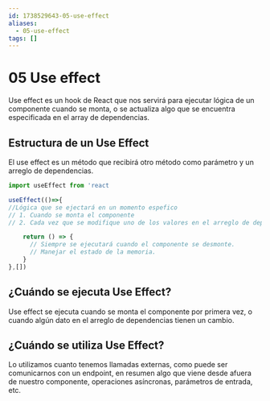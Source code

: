 ```yaml
---
id: 1738529643-05-use-effect
aliases:
  - 05-use-effect
tags: []
---
```

# 05 Use effect

Use effect es un hook de React que nos servirá para
ejecutar lógica de un componente cuando se monta,
o se actualiza algo que se encuentra especificada en
el array de dependencias.
## Estructura de un Use Effect
El use effect es un método que recibirá otro método como parámetro
y un arreglo de dependencias.

```ts
import useEffect from 'react

useEffect(()=>{
//Lógica que se ejectará en un momento espefico
// 1. Cuando se monta el componente
// 2. Cada vez que se modifique uno de los valores en el arreglo de dependencias

    return () => {
      // Siempre se ejecutará cuando el componente se desmonte.
      // Manejar el estado de la memoria.
    }
},[])
```

## ¿Cuándo se ejecuta Use Effect?

Use effect se ejecuta cuando se monta el componente
por primera vez, o cuando algún dato en el arreglo
de dependencias tienen un cambio.

## ¿Cuándo se utiliza Use Effect?

Lo utilizamos cuanto tenemos llamadas externas, como
puede ser comunicarnos con un endpoint, en resumen
algo que viene desde afuera de nuestro componente,
operaciones asíncronas, parámetros de entrada, etc.

